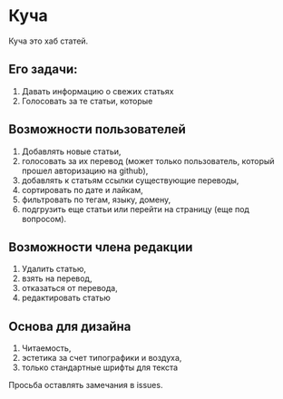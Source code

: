 # Куча

Куча это хаб статей. 

## Его задачи:

1. Давать информацию о свежих статьях
2. Голосовать за те статьи, которые 


## Возможности пользователей

1. Добавлять новые статьи,
2. голосовать за их перевод (может только пользователь, который прошел авторизацию на github),
3. добавлять к статьям ссылки существующие переводы,
4. cортировать по дате и лайкам, 
5. фильтровать по тегам, языку, домену,
6. подгрузить еще статьи или перейти на страницу (еще под вопросом).

## Возможности члена редакции

1. Удалить статью,
2. взять на перевод,
3. отказаться от перевода,
4. редактировать статью

## Основа для дизайна

1. Читаемость, 
2. эстетика за счет типографики и воздуха, 
3. только стандартные шрифты для текста

Просьба оставлять замечания в issues.